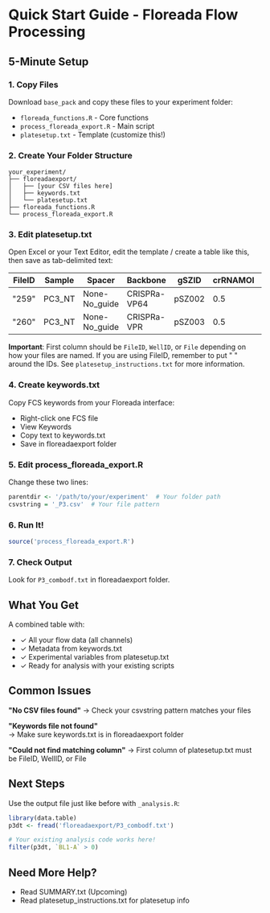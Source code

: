 # Quick Start Guide - Floreada Flow Processing

## 5-Minute Setup

### 1. Copy Files
Download `base_pack` and copy these files to your experiment folder:
- `floreada_functions.R` - Core functions
- `process_floreada_export.R` - Main script  
- `platesetup.txt` - Template (customize this!)

### 2. Create Your Folder Structure
```
your_experiment/
├── floreadaexport/
│   ├── [your CSV files here]
│   ├── keywords.txt
│   └── platesetup.txt
├── floreada_functions.R
└── process_floreada_export.R
```

### 3. Edit platesetup.txt 

Open Excel or your Text Editor, edit the template / create a table like this, then save as tab-delimited text:

| FileID | Sample | Spacer | Backbone | gSZID | crRNAMOI | Stain | CellType |
|--------|--------|--------|----------|-------|----------|-------|----------|
| "259" | PC3_NT | None-No_guide | CRISPRa-VP64 | pSZ002 | 0.5 | GFP_only | PC3 |
| "260" | PC3_NT | None-No_guide | CRISPRa-VPR | pSZ003 | 0.5 | GFP_only | PC3 |

**Important**: First column should be `FileID`, `WellID`, or `File` depending on how your files are named. If you are using FileID, remember to put " " around the IDs. See `platesetup_instructions.txt` for more information.

### 4. Create keywords.txt

Copy FCS keywords from your Floreada interface: 
- Right-click one FCS file
- View Keywords
- Copy text to keywords.txt
- Save in floreadaexport folder

### 5. Edit process_floreada_export.R

Change these two lines:
```r
parentdir <- '/path/to/your/experiment'  # Your folder path
csvstring = '_P3.csv'  # Your file pattern
```

### 6. Run It!
```r
source('process_floreada_export.R')
```

### 7. Check Output
Look for `P3_combodf.txt` in floreadaexport folder.

## What You Get

A combined table with:
- ✓ All your flow data (all channels)
- ✓ Metadata from keywords.txt
- ✓ Experimental variables from platesetup.txt
- ✓ Ready for analysis with your existing scripts

## Common Issues

**"No CSV files found"**
→ Check your csvstring pattern matches your files

**"Keywords file not found"**  
→ Make sure keywords.txt is in floreadaexport folder

**"Could not find matching column"**
→ First column of platesetup.txt must be FileID, WellID, or File

## Next Steps

Use the output file just like before with `_analysis.R`:
```r
library(data.table)
p3dt <- fread('floreadaexport/P3_combodf.txt')

# Your existing analysis code works here!
filter(p3dt, `BL1-A` > 0)
```

## Need More Help?
- Read SUMMARY.txt (Upcoming)
- Read platesetup_instructions.txt for platesetup info

